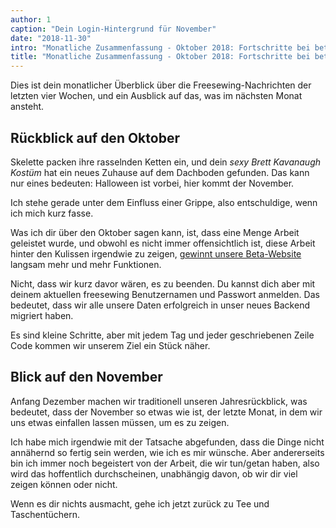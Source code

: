 ```yaml
---
author: 1
caption: "Dein Login-Hintergrund für November"
date: "2018-11-30"
intro: "Monatliche Zusammenfassung - Oktober 2018: Fortschritte bei beta.freesewing.org"
title: "Monatliche Zusammenfassung - Oktober 2018: Fortschritte bei beta.freesewing.org"
---
```



Dies ist dein monatlicher Überblick über die Freesewing-Nachrichten der letzten vier Wochen, und ein Ausblick auf das, was im nächsten Monat ansteht.

## Rückblick auf den Oktober

Skelette packen ihre rasselnden Ketten ein, und dein *sexy Brett Kavanaugh Kostüm* hat ein neues Zuhause auf dem Dachboden gefunden. Das kann nur eines bedeuten: Halloween ist vorbei, hier kommt der November.

Ich stehe gerade unter dem Einfluss einer Grippe, also entschuldige, wenn ich mich kurz fasse.

Was ich dir über den Oktober sagen kann, ist, dass eine Menge Arbeit geleistet wurde, und obwohl es nicht immer offensichtlich ist, diese Arbeit hinter den Kulissen irgendwie zu zeigen, [gewinnt unsere Beta-Website](https://beta.freesewing.org/) langsam mehr und mehr Funktionen.

Nicht, dass wir kurz davor wären, es zu beenden. Du kannst dich aber mit deinem aktuellen freesewing Benutzernamen und Passwort anmelden. Das bedeutet, dass wir alle unsere Daten erfolgreich in unser neues Backend migriert haben.

Es sind kleine Schritte, aber mit jedem Tag und jeder geschriebenen Zeile Code kommen wir unserem Ziel ein Stück näher.

## Blick auf den November

Anfang Dezember machen wir traditionell unseren Jahresrückblick, was bedeutet, dass der November so etwas wie ist, der letzte Monat, in dem wir uns etwas einfallen lassen müssen, um es zu zeigen.

Ich habe mich irgendwie mit der Tatsache abgefunden, dass die Dinge nicht annähernd so fertig sein werden, wie ich es mir wünsche. Aber andererseits bin ich immer noch begeistert von der Arbeit, die wir tun/getan haben, also wird das hoffentlich durchscheinen, unabhängig davon, ob wir dir viel zeigen können oder nicht.

Wenn es dir nichts ausmacht, gehe ich jetzt zurück zu Tee und Taschentüchern.

